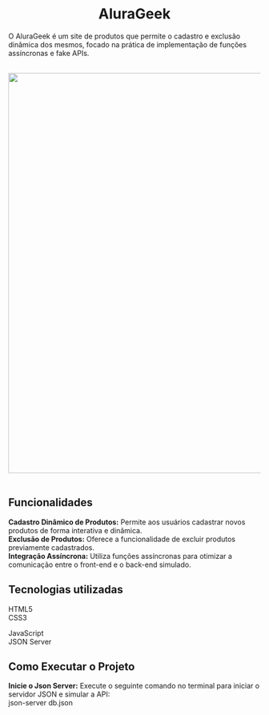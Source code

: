  <h1 align="center">AluraGeek</h1>
 
 <p>O AluraGeek é um site de produtos que permite o cadastro e exclusão dinâmica dos mesmos, focado na prática de implementação de funções assíncronas e fake APIs.</p>
 <br>
<div align='center'>
 <img src="https://github.com/JulianafBandeira/AluraGeek/assets/74437592/04f8f588-56fa-4617-a745-3bf576e65bee" width="800">
</div>
<br>
<h2>Funcionalidades</h2>
<strong>Cadastro Dinâmico de Produtos:</strong> Permite aos usuários cadastrar novos produtos de forma interativa e dinâmica.<br>
<strong>Exclusão de Produtos:</strong> Oferece a funcionalidade de excluir produtos previamente cadastrados.<br>
<strong>Integração Assíncrona:</strong> Utiliza funções assíncronas para otimizar a comunicação entre o front-end e o back-end simulado.<br>

<h2>Tecnologias utilizadas</h2>
HTML5<br>
CSS3<br>


JavaScript<br>
JSON Server<br>

<h2>Como Executar o Projeto</h2>
<strong>Inicie o Json Server:</strong> Execute o seguinte comando no terminal para iniciar o servidor JSON e simular a API:<br>
json-server db.json
